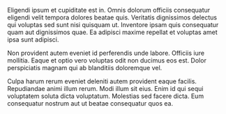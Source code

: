 Eligendi ipsum et cupiditate est in. Omnis dolorum officiis consequatur eligendi velit tempora dolores beatae quis. Veritatis dignissimos delectus qui voluptas sed sunt nisi quisquam ut. Inventore ipsam quis consequatur quam aut dignissimos quae. Ea adipisci maxime repellat et voluptas amet ipsa sunt adipisci.
 Non provident autem eveniet id perferendis unde labore. Officiis iure mollitia. Eaque et optio vero voluptas odit non ducimus eos est. Dolor perspiciatis magnam qui ab blanditiis doloremque vel.
 Culpa harum rerum eveniet deleniti autem provident eaque facilis. Repudiandae animi illum rerum. Modi illum sit eius. Enim id qui sequi voluptatem soluta dicta voluptatum. Molestias sed facere dicta. Eum consequatur nostrum aut ut beatae consequatur quos ea.